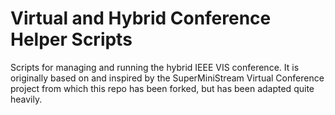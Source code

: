 # Virtual and Hybrid Conference Helper Scripts

Scripts for managing and running the hybrid IEEE VIS conference.
It is originally based on and inspired by the SuperMiniStream Virtual Conference project from which this repo has been forked, but has been adapted quite heavily.
